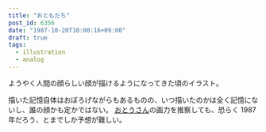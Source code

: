 ```yaml
---
title: "おともだち"
post_id: 6356
date: "1987-10-20T10:00:16+09:00"
draft: true
tags:
  - illustration
  - analog
---
```



ようやく人間の顔らしい顔が描けるようになってきた頃のイラスト。

描いた記憶自体はおぼろげながらもあるものの、いつ描いたのかは全く記憶にないし、誰の顔かも定かではない。
[おとうさん](../../1986/06/13-dad.md)の画力を推察しても、恐らく 1987 年だろう、とまでしか予想が難しい。
